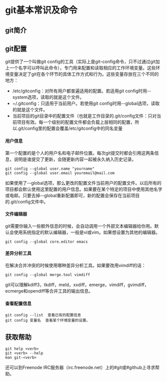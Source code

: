 # git基本常识及命令
## git简介
## git配置
git提供了一个叫做git config的工具（实际上是git-config命令，只不过通过git加上一个名字可以呼叫此命令），专门用来配置和读取相应的工作环境变量。这些环境变量决定了git在各个环节的具体工作方式和行为。这些变量存放在三个不同的地方：
* /etc/gitconfig：对所有用户都普遍适用的配置。若适用git config时用--system选项，读取的就是这个文件。
* ~/.gitconfig：只适用于当前用户。若使用git config时用--global选项，读取的就是这个文件。
* 当前项目的git目录中的配置文件（也就是工作目录的.git/config文件：只对当前项目有效。每一个级别的配置文件都会负载上层相同的配置，所以.git/config里的配置会覆盖/etc/gitconfig中的同名变量
#### 用户信息
第一个配置的是个人的用户名和电子邮件位置。每次git提交时都会引用这两条信息，说明是谁提交了更新，会随更新内容一起被永久纳入历史记录。
```
git config --global user.name "yourname"
git config --global user.email youremail@mail.com
```
如果使用了--global选项，那么更改的配置文件当前用户的配置文件。以后所有的项目都会默认使用这里配置的用户信息。如果要在某个特定的项目中使用其他名字或电邮。只要去掉--global重新配置即可，新的配置会保存在当前项目的.git/config文件中。  
#### 文件编辑器
git需要你输入一些额外信息的时候，会自动调用一个外部文本编辑器给你用。默认会使用系统指定的默认编辑器，一般是vi或vim。如果想设置为其他的编辑器。
```
git config --global core.editor emacs
```
#### 差异分析工具
在解决合并冲突的时候使用哪种差异分析工具。如果要改用vimdiff的话：
```
git config --global merge.tool vimdiff
```
git可以理解kdiff3，tkdiff，meld，xxdiff，emerge，vimdiff，gvimdiff，ecmerge和opendiff等合并工具的输出信息。
#### 查看配置信息
```
git config --list  查看已有的配置信息
git config 变量名  查看某个环境变量的设置。
```
## 获取帮助
```
git help <verb>
git <verb> --help
man git-<verb>
```
还可以到Freenode IRC服务器（irc.freenode.net）上的#git或#github上寻求帮助。
